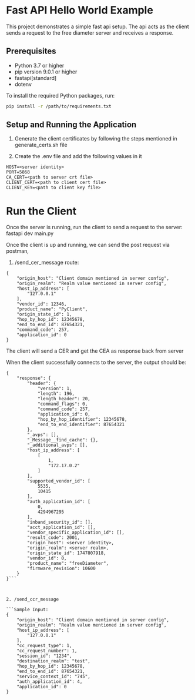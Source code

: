 # Fast API Hello World Example

This project demonstrates a simple fast api setup. The api acts as the client sends a request to the free diameter server and receives a response.

## Prerequisites

- Python 3.7 or higher
- pip version 9.0.1 or higher
- fastapi[standard]
- dotenv

To install the required Python packages, run:

```bash
pip install -r /path/to/requirements.txt

```

## Setup and Running the Application

1. Generate the client certificates by following the steps mentioned in generate_certs.sh file

2. Create the .env file and add the following values in it

```
HOST=<server identity>
PORT=5868
CA_CERT=<path to server crt file>
CLIENT_CERT=<path to client cert file>
CLIENT_KEY=<path to client key file>
```

# Run the Client

Once the server is running, run the client to send a request to the server:
fastapi dev main.py

Once the client is up and running, we can send the post request via postman,

1. /send_cer_message route:

```Sample Input
{
    "origin_host": "Client domain mentioned in server config",
    "origin_realm": "Realm value mentioned in server config",
    "host_ip_address": [
        "127.0.0.1"
    ],
    "vendor_id": 12346,
    "product_name": "PyClient",
    "origin_state_id": 1,
    "hop_by_hop_id": 12345678,
    "end_to_end_id": 87654321,
    "command_code": 257,
    "application_id": 0
}
```

The client will send a CER and get the CEA as response back from server

When the client successfully connects to the server, the output should be:

```
{
    "response": {
        "header": {
            "version": 1,
            "length": 196,
            "length_header": 20,
            "command_flags": 0,
            "command_code": 257,
            "application_id": 0,
            "hop_by_hop_identifier": 12345678,
            "end_to_end_identifier": 87654321
        },
        "_avps": [],
        "_Message__find_cache": {},
        "_additional_avps": [],
        "host_ip_address": [
            [
                1,
                "172.17.0.2"
            ]
        ],
        "supported_vendor_id": [
            5535,
            10415
        ],
        "auth_application_id": [
            0,
            4294967295
        ],
        "inband_security_id": [],
        "acct_application_id": [],
        "vendor_specific_application_id": [],
        "result_code": 2001,
        "origin_host": <server identity>,
        "origin_realm": <server realm>,
        "origin_state_id": 1747807918,
        "vendor_id": 0,
        "product_name": "freeDiameter",
        "firmware_revision": 10600
    }
}```



2. /send_ccr_message

```Sample Input:
{
    "origin_host": "Client domain mentioned in server config",
    "origin_realm": "Realm value mentioned in server config",
    "host_ip_address": [
        "127.0.0.1"
    ],
    "cc_request_type": 1,
    "cc_request_number": 1,
    "session_id": "1234",
    "destination_realm": "test",
    "hop_by_hop_id": 12345678,
    "end_to_end_id": 87654321,
    "service_context_id": "745",
    "auth_application_id": 4,
    "application_id": 0
}
```
